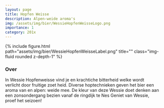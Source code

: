 ```yaml
---
layout: page
title: Hopfen Weisse
description: Alpen-weide aroma's
img: /assets/img/bier/WessieHopfenWeisseLogo.png
importance: 1
category: 201x
---
```


<div class="row">
    <div class="col-sm mt-3 mt-md-0">
        {% include figure.html path="assets/img/bier/WessieHopfenWeisseLabel.png" title="" class="img-fluid rounded z-depth-1" %}
    </div>
</div>

### Over
In Wessie Hopfenweisse vind je
en krachtiche bitterheid welke
wordt verlicht door fruitige zoet
heid. Diverse hoptechnieken geven
het bier een aroma van en alpen:
weide mee. De kleur van deze
Wessie doet denken aan een
zonsondergang bezien vanaf de
ringdijk te Nes
Geniet van Wessie, proef het
seizoen!







